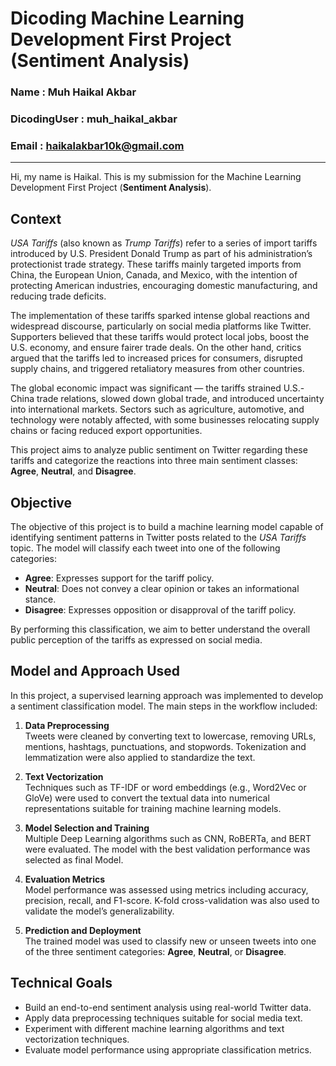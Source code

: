 # Dicoding Machine Learning Development First Project (Sentiment Analysis)

### Name : Muh Haikal Akbar  
### DicodingUser : muh_haikal_akbar  
### Email : haikalakbar10k@gmail.com  
---
Hi, my name is Haikal. This is my submission for the Machine Learning Development First Project (**Sentiment Analysis**).

## Context  
*USA Tariffs* (also known as *Trump Tariffs*) refer to a series of import tariffs introduced by U.S. President Donald Trump as part of his administration’s protectionist trade strategy. These tariffs mainly targeted imports from China, the European Union, Canada, and Mexico, with the intention of protecting American industries, encouraging domestic manufacturing, and reducing trade deficits.

The implementation of these tariffs sparked intense global reactions and widespread discourse, particularly on social media platforms like Twitter. Supporters believed that these tariffs would protect local jobs, boost the U.S. economy, and ensure fairer trade deals. On the other hand, critics argued that the tariffs led to increased prices for consumers, disrupted supply chains, and triggered retaliatory measures from other countries.

The global economic impact was significant — the tariffs strained U.S.-China trade relations, slowed down global trade, and introduced uncertainty into international markets. Sectors such as agriculture, automotive, and technology were notably affected, with some businesses relocating supply chains or facing reduced export opportunities.

This project aims to analyze public sentiment on Twitter regarding these tariffs and categorize the reactions into three main sentiment classes: **Agree**, **Neutral**, and **Disagree**.

## Objective  
The objective of this project is to build a machine learning model capable of identifying sentiment patterns in Twitter posts related to the *USA Tariffs* topic. The model will classify each tweet into one of the following categories:

- **Agree**: Expresses support for the tariff policy.  
- **Neutral**: Does not convey a clear opinion or takes an informational stance.  
- **Disagree**: Expresses opposition or disapproval of the tariff policy.

By performing this classification, we aim to better understand the overall public perception of the tariffs as expressed on social media.

## Model and Approach Used  
In this project, a supervised learning approach was implemented to develop a sentiment classification model. The main steps in the workflow included:

1. **Data Preprocessing**  
   Tweets were cleaned by converting text to lowercase, removing URLs, mentions, hashtags, punctuations, and stopwords. Tokenization and lemmatization were also applied to standardize the text.

2. **Text Vectorization**  
   Techniques such as TF-IDF or word embeddings (e.g., Word2Vec or GloVe) were used to convert the textual data into numerical representations suitable for training machine learning models.

3. **Model Selection and Training**  
   Multiple Deep Learning algorithms such as CNN, RoBERTa, and BERT were evaluated. The model with the best validation performance was selected as final Model.

4. **Evaluation Metrics**  
   Model performance was assessed using metrics including accuracy, precision, recall, and F1-score. K-fold cross-validation was also used to validate the model’s generalizability.

5. **Prediction and Deployment**  
   The trained model was used to classify new or unseen tweets into one of the three sentiment categories: **Agree**, **Neutral**, or **Disagree**.

## Technical Goals  
- Build an end-to-end sentiment analysis using real-world Twitter data.  
- Apply data preprocessing techniques suitable for social media text.  
- Experiment with different machine learning algorithms and text vectorization techniques.  
- Evaluate model performance using appropriate classification metrics.
